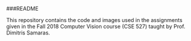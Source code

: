 ###README

This repository contains the code and images used in the assignments given in the 
Fall 2018 Computer Vision course (CSE 527) 
taught by Prof. Dimitris Samaras.
